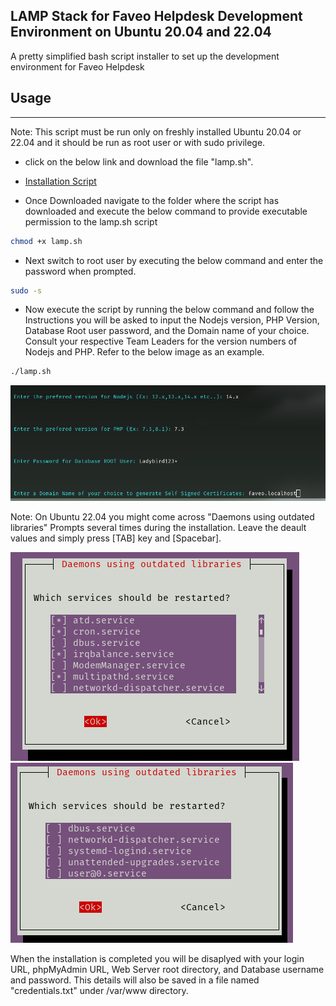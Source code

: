 ## LAMP Stack for Faveo Helpdesk Development Environment on Ubuntu 20.04 and 22.04

A pretty simplified bash script installer to set up the development environment for Faveo Helpdesk 

## Usage
___

Note: This script must be run only on freshly installed Ubuntu 20.04 or 22.04 and it should be run as root user or with sudo privilege.

* click on the below link and download the file "lamp.sh".

* [Installation Script](/lamp.sh)

* Once Downloaded navigate to the folder where the script has downloaded and execute the below command to provide executable permission to the lamp.sh script

```sh
chmod +x lamp.sh
```
* Next switch to root user by executing the below command and enter the password when prompted.
```sh
sudo -s
```
* Now execute the script by running the below command and follow the Instructions you will be asked to input the Nodejs version, PHP Version, Database Root user password, and the Domain name of your choice. Consult your respective Team Leaders for the version numbers of Nodejs and PHP. Refer to the below image as an example.

```sh
./lamp.sh
```

<img src="/contents/prompt.png" alt="Prompt"/>

Note: On Ubuntu 22.04 you might come across "Daemons using outdated libraries" Prompts several times during the installation. Leave the deault values and simply press [TAB] key and [Spacebar].

<img src="/contents/needrestartprompt1.png" alt="Prompt"/>
<img src="/contents/needrestartprompt2.png" alt="Prompt"/>

When the installation is completed you will be disaplyed with your login URL, phpMyAdmin URL, Web Server root directory, and Database username and password. This details will also be saved in a file named "credentials.txt" under /var/www directory. 